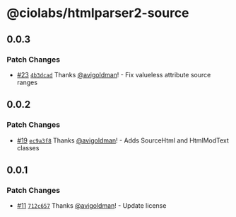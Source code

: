 # @ciolabs/htmlparser2-source

## 0.0.3

### Patch Changes

- [#23](https://github.com/customerio/ciolabs/pull/23) [`4b3dcad`](https://github.com/customerio/ciolabs/commit/4b3dcad877bb2cf95b87c0bd531ff3ee811af483) Thanks [@avigoldman](https://github.com/avigoldman)! - Fix valueless attribute source ranges

## 0.0.2

### Patch Changes

- [#19](https://github.com/customerio/ciolabs/pull/19) [`ec9a3f8`](https://github.com/customerio/ciolabs/commit/ec9a3f8541b57bec6f7e9ec08009becbb548444b) Thanks [@avigoldman](https://github.com/avigoldman)! - Adds SourceHtml and HtmlModText classes

## 0.0.1

### Patch Changes

- [#11](https://github.com/customerio/ciolabs/pull/11) [`712c657`](https://github.com/customerio/ciolabs/commit/712c657909b6f9dddf6e79cc0bd2d6c1978cb110) Thanks [@avigoldman](https://github.com/avigoldman)! - Update license
